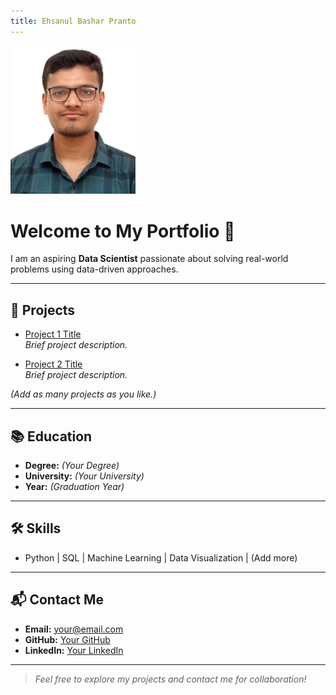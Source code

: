 ```yaml
---
title: Ehsanul Bashar Pranto
---
```


<img src="pranto.png" alt="Ehsanul Bashar Pranto" width="200"/>

# Welcome to My Portfolio 👋

I am an aspiring **Data Scientist** passionate about solving real-world problems using data-driven approaches.

---

## 🚀 Projects

- [Project 1 Title](#)  
  _Brief project description._

- [Project 2 Title](#)  
  _Brief project description._

*(Add as many projects as you like.)*

---

## 📚 Education

- **Degree:** *(Your Degree)*
- **University:** *(Your University)*
- **Year:** *(Graduation Year)*

---

## 🛠️ Skills

- Python | SQL | Machine Learning | Data Visualization | (Add more)

---

## 📬 Contact Me

- **Email:** your@email.com
- **GitHub:** [Your GitHub](https://github.com/ebpranto)
- **LinkedIn:** [Your LinkedIn](https://www.linkedin.com/in/ehsanul-bashar-pranto)

---

> _Feel free to explore my projects and contact me for collaboration!_
